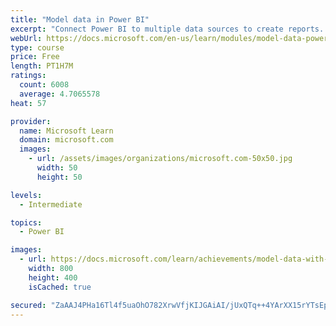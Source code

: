 ```yaml
---
title: "Model data in Power BI"
excerpt: "Connect Power BI to multiple data sources to create reports. Define the relationship between your data sources."
webUrl: https://docs.microsoft.com/en-us/learn/modules/model-data-power-bi/
type: course
price: Free
length: PT1H7M
ratings:
  count: 6008
  average: 4.7065578
heat: 57

provider:
  name: Microsoft Learn
  domain: microsoft.com
  images:
    - url: /assets/images/organizations/microsoft.com-50x50.jpg
      width: 50
      height: 50

levels:
  - Intermediate

topics:
  - Power BI

images:
  - url: https://docs.microsoft.com/learn/achievements/model-data-with-power-bi-desktop-social.png
    width: 800
    height: 400
    isCached: true

secured: "ZaAAJ4PHa16Tl4f5uaOhO782XrwVfjKIJGAiAI/jUxQTq++4YArXX15rYTsEp7sSywh1bA5Uzpm8r0WDLp3mnEeaEU+CmdIvH+Gcm6bX9yNhMu+BG5MykEF9kttFV63uP0x5Rw95j/WF/mX8nv4FLBOU1L+0YGnYbod/F41+IARlBhrj3ZuXKg6HASBjT/dbjqi2n9EzWbflBORx6yN2/36x+ISR6G5+ne/n16tkRtdAV355ewoTBAMNATWi1j16QeGRzIngQtvkGobkN7/jdm9TIsqOOVnLOHzHiSum0Wp51JwCfKc8sl8wtCLNtvtZsv0MOyWFVKcxgXJn4wMH8XIbX+wrMnjP1lAlyXUcNIXlDEj6q3eiR9LrTpTVpkcrLGIlmr3U+oXGeqgz2Cfw3qzBc3CTrl4eSpNdqhPW16c=;t+Qnckt5Qc5oEowLDsVPmQ=="
---
```



